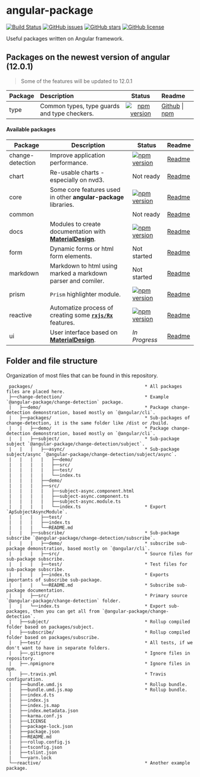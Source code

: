 # angular-package

[![Build Status](https://travis-ci.org/angular-package/angular-package.svg?branch=master)](https://travis-ci.org/angular-package/angular-package)
[![GitHub issues](https://img.shields.io/github/issues/angular-package/angular-package.svg)](https://github.com/angular-package/angular-package/issues)
[![GitHub stars](https://img.shields.io/github/stars/angular-package/angular-package.svg)](https://github.com/angular-package/angular-package/stargazers)
[![GitHub license](https://img.shields.io/github/license/angular-package/angular-package.svg)](https://github.com/angular-package/angular-package/blob/master/LICENSE)

Useful packages written on Angular framework.

## Packages on the newest version of angular (12.0.1)

> Some of the features will be updated to 12.0.1

| Package          | Description                                  | Status                                         | Readme                                                 |
| :--------------- | :------------------------------------------- | :--------------------------------------------: | :----------------------------------------------------- |
| type             | Common types, type guards and type checkers. | [![npm version][type-npm-svg]][type-npm-badge] | [Github][type-readme-github] \| [npm][type-readme-npm] |


#### Available packages

| Package          | Description                                                                              | Status        | Readme      |
|------------------|------------------------------------------------------------------------------------------|---------------|-------------|
| change-detection | Improve application performance.                                                         | [![npm version](https://badge.fury.io/js/%40angular-package%2Fchange-detection.svg)](https://badge.fury.io/js/%40angular-package%2Fchange-detection) | [Readme][0] |
| chart            | Re-usable charts - especially on nvd3.                                                   | Not ready     | [Readme][1] |
| core             | Some core features used in other **angular-package** libraries.                          | [![npm version](https://badge.fury.io/js/%40angular-package%2Fcore.svg)](https://badge.fury.io/js/%40angular-package%2Fcore) | [Readme][2] |
| common           |                                                                                          | Not ready     | [Readme][3] |
| docs             | Modules to create documentation with **[MaterialDesign](https://material.angular.io/)**. | [![npm version](https://badge.fury.io/js/%40angular-package%2Fdocs.svg)](https://badge.fury.io/js/%40angular-package%2Fdocs) | [Readme][4] |
| form             | Dynamic forms or html form elements.                                                     | Not started   | [Readme][5] |
| markdown         | Markdown to html using marked a markdown <br/>parser and comiler.                        | Not started   | [Readme][6] |
| prism            | `Prism` highlighter module.                                                              | [![npm version](https://badge.fury.io/js/%40angular-package%2Fprism.svg)](https://badge.fury.io/js/%40angular-package%2Fprism) | [Readme][7] |
| reactive         | Automatize process of creating some **[`rxjs/Rx`](http://reactivex.io/rxjs/)** features. | [![npm version](https://badge.fury.io/js/%40angular-package%2Freactive.svg)](https://badge.fury.io/js/%40angular-package%2Freactive) | [Readme][8] |
| ui               | User interface based on **[MaterialDesign](https://material.angular.io/)**.              | *In Progress* | [Readme][9] |

 [0]: https://github.com/angular-package/angular-package/tree/master/packages/change-detection#readme
 [1]: https://
 [2]: https://github.com/angular-package/angular-package/tree/master/packages/core#readme
 [3]: https://
 [4]: https://github.com/angular-package/angular-package/tree/master/packages/docs#readme
 [5]: https://
 [6]: https://
 [7]: https://github.com/angular-package/angular-package/tree/master/packages/prism#readme
 [8]: https://github.com/angular-package/angular-package/tree/master/packages/reactive#readme
 [9]: https://

## Folder and file structure

Organization of most files that can be found in this repository.

```
 packages/                                          * All packages files are placed here.
 ├──change-detection/                               * Example `@angular-package/change-detection` package.
 |   ├──demo/                                       * Package change-detection demonstration, based mostly on `@angular/cli`.
 |   ├──packages/                                   * Sub-packages of change-detection, it is the same folder like /dist or /build.
 |   |   ├──demo/                                   * Package change-detection demonstration, based mostly on `@angular/cli`.
 |   |   ├──subject/                                * Sub-package subject `@angular-package/change-detection/subject`.
 |   |   |   ├──async/                              * Sub-package subject/async `@angular-package/change-detection/subject/async`.
 |   |   |   |   ├──demo/
 |   |   |   |   ├──src/
 |   |   |   |   ├──test/
 |   |   |   |   └──index.ts
 |   |   |   ├──demo/
 |   |   |   ├──src/
 |   |   |   |   ├──subject-async.component.html
 |   |   |   |   ├──subject-async.component.ts
 |   |   |   |   ├──subject-async.module.ts
 |   |   |   |   └──index.ts                        * Export `ApSubjectAsyncModule`.
 |   |   |   ├──test/
 |   |   |   ├──index.ts
 |   |   |   └──README.md
 |   |   ├──subscribe/                              * Sub-package subscribe `@angular-package/change-detection/subscribe`.
 |   |   |   ├──demo/                               * subscribe sub-package demonstration, based mostly on `@angular/cli`.
 |   |   |   ├──src/                                * Source files for sub-package subscribe.
 |   |   |   ├──test/                               * Test files for sub-package subscribe.
 |   |   |   ├──index.ts                            * Exports importants of subscribe sub-package.
 |   |   |   └──README.md                           * Subscribe sub-package documentation.
 |   |   ├──src/                                    * Primary source `@angular-package/change-detection` folder.
 |   |   └──index.ts                                * Export sub-packages, then you can get all from `@angular-package/change-detection`.
 |   ├──subject/                                    * Rollup compiled folder based on packages/subject.
 |   ├──subscribe/                                  * Rollup compiled folder based on packages/subscribe.
 |   ├──test/                                       * All tests, if we don't want to have in separate folders.
 |   ├──.gitignore                                  * Ignore files in repository.
 |   ├──.npmignore                                  * Ignore files in npm.
 |   ├──.travis.yml                                 * Travis configuration.
 |   ├──bundle.umd.js                               * Rollup bundle.
 |   ├──bundle.umd.js.map                           * Rollup bundle.
 |   ├──index.d.ts
 |   ├──index.js
 |   ├──index.js.map
 |   ├──index.metadata.json
 |   ├──karma.conf.js
 |   ├──LICENSE
 |   ├──package-lock.json
 |   ├──package.json
 |   ├──README.md
 |   ├──rollup.config.js
 |   ├──tsconfig.json
 |   ├──tslint.json
 |   └──yarn.lock
 └──reactive/                                       * Another example package.
```

[type-readme-github]: https://github.com/angular-package/type#readme
[type-readme-npm]: https://www.npmjs.com/package/@angular-package/type#readme
[type-npm-svg]: https://badge.fury.io/js/%40angular-package%2Ftype.svg
[type-npm-badge]: https://badge.fury.io/js/%40angular-package%2Ftype
